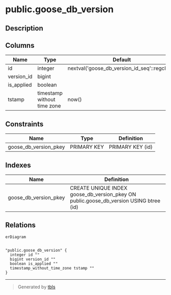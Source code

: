 # public.goose_db_version

## Description

## Columns

| Name       | Type                        | Default                                      | Nullable |
| ---------- | --------------------------- | -------------------------------------------- | -------- |
| id         | integer                     | nextval('goose_db_version_id_seq'::regclass) | false    |
| version_id | bigint                      |                                              | false    |
| is_applied | boolean                     |                                              | false    |
| tstamp     | timestamp without time zone | now()                                        | true     |

## Constraints

| Name                  | Type        | Definition       |
| --------------------- | ----------- | ---------------- |
| goose_db_version_pkey | PRIMARY KEY | PRIMARY KEY (id) |

## Indexes

| Name                  | Definition                                                                            |
| --------------------- | ------------------------------------------------------------------------------------- |
| goose_db_version_pkey | CREATE UNIQUE INDEX goose_db_version_pkey ON public.goose_db_version USING btree (id) |

## Relations

```mermaid
erDiagram


"public.goose_db_version" {
  integer id ""
  bigint version_id ""
  boolean is_applied ""
  timestamp_without_time_zone tstamp ""
}
```

---

> Generated by [tbls](https://github.com/k1LoW/tbls)
